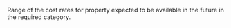 Range of the cost rates for property expected to be available in the future in the required category.
